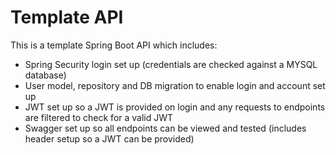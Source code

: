 # Template API

This is a template Spring Boot API which includes:

- Spring Security login set up (credentials are checked against a MYSQL database)
- User model, repository and DB migration to enable login and account set up
- JWT set up so a JWT is provided on login and any requests to endpoints are filtered to check for a valid JWT
- Swagger set up so all endpoints can be viewed and tested (includes header setup so a JWT can be provided)
